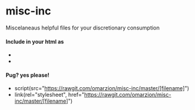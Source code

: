 # misc-inc
Miscelaneaus helpful files for your discretionary consumption


#### Include in your html as
- <script src="https://rawgit.com/omarzion/misc-inc/master/[filename]" ></script>
- <link rel="stylesheet" href="https://rawgit.com/omarzion/misc-inc/master/[filename]" >


#### Pug? yes please!
- script(src="https://rawgit.com/omarzion/misc-inc/master/[filename]")
- link(rel="stylesheet", href="https://rawgit.com/omarzion/misc-inc/master/[filename]")
